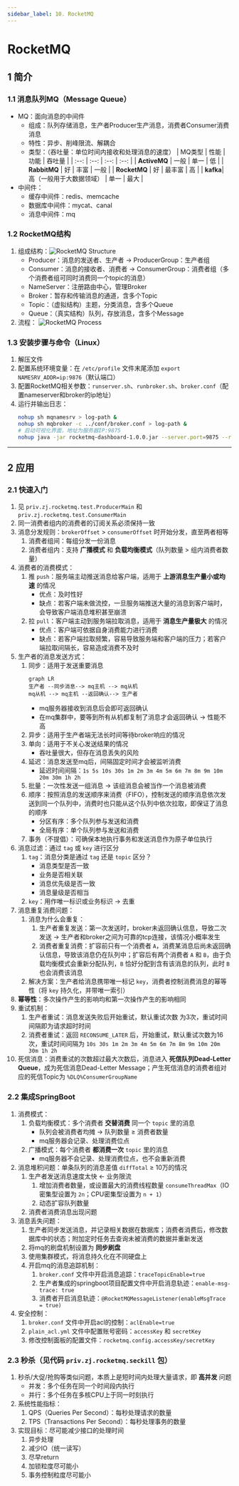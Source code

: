 ```yaml
---
sidebar_label: 10. RocketMQ
---
```


# RocketMQ

## 1 简介
### 1.1 消息队列MQ（Message Queue）
- MQ：面向消息的中间件
    - 组成：队列存储消息，生产者Producer生产消息，消费者Consumer消费消息
    - 特性：异步、削峰限流、解耦合
    - 类型：（吞吐量：单位时间内接收和处理消息的速度）
        | MQ类型 | 性能 | 功能 | 吞吐量 |
        | :--: | :--: | :--: | :--: |
        | **ActiveMQ** | 一般 | 单一 | 低 |
        | **RabbitMQ** | 好 | 丰富 | 一般 |
        | **RocketMQ** | 好 | 最丰富 | 高 |
        | **kafka**| 高（一般用于大数据领域） | 单一 | 最大 |
- 中间件：
    - 缓存中间件：redis、memcache
    - 数据库中间件：mycat、canal
    - 消息中间件：mq

### 1.2 RocketMQ结构
1. 组成结构：![RocketMQ Structure](./img/10.1.1.rocketmq-structure.jpg)
    - Producer：消息的发送者、生产者 &rarr; ProducerGroup：生产者组
    - Consumer：消息的接收者、消费者 &rarr; ConsumerGroup：消费者组（多个消费者组可同时消费同一个topic的消息）
    - NameServer：注册路由中心，管理Broker
    - Broker：暂存和传输消息的通道，含多个Topic
    - Topic：（虚拟结构）主题，分类消息，含多个Queue
    - Queue：（真实结构）队列，存放消息，含多个Message
2. 流程：
    ![RocketMQ Process](./img/10.1.2.rocketmq-process.jpg)

### 1.3 安装步骤与命令（Linux）
1. 解压文件
2. 配置系统环境变量：在 `/etc/profile` 文件末尾添加 `export NAMESRV_ADDR=ip:9876`（默认端口）
3. 配置RocketMQ相关参数：`runserver.sh`、`runbroker.sh`、`broker.conf`（配置nameserver和broker的ip地址）
4. 运行并输出日志：
    ```bash showLineNumbers
    nohup sh mqnamesrv > log-path &
    nohup sh mqbroker -c ../conf/broker.conf > log-path &
    # 启动可视化界面，地址为服务器IP:9875
    nohup java -jar rocketmq-dashboard-1.0.0.jar --server.port=9875 --rocketmq.config.namesrvAddr=127.0.0.1:9876 > log-path &
    ```

---

## 2 应用
### 2.1 快速入门
1. 见 `priv.zj.rocketmq.test.ProducerMain` 和 `priv.zj.rocketmq.test.ConsumerMain`
2. 同一消费者组内的消费者的订阅关系必须保持一致
3. 消息分发规则：`brokerOffset` &gt; `consumerOffset` 时开始分发，直至两者相等
    1. 消费者组间：每组分发一份消息
    2. 消费者组内：支持 **广播模式** 和 **负载均衡模式**（队列数量 &gt; 组内消费者数量）
4. 消费者的消费模式：
    1. 推 `push`：服务端主动推送消息给客户端，适用于 **上游消息生产量小或均速** 的情况
        - 优点：及时性好
        - 缺点：若客户端未做流控，一旦服务端推送大量的消息到客户端时，会导致客户端消息堆积甚至崩溃
    2. 拉 `pull`：客户端主动到服务端拉取消息，适用于 **消息生产量极大** 的情况
        - 优点：客户端可依据自身消费能力进行消费
        - 缺点：若客户端拉取频繁，容易导致服务端和客户端的压力；若客户端拉取间隔长，容易造成消费不及时
5. 生产者的消息发送方式：
    1. 同步：适用于发送重要消息
        ```mermaid
        graph LR
        生产者 --同步消息--> mq主机 --> mq从机
        mq从机 --> mq主机 --返回确认--> 生产者
        ```
        - mq服务器接收到消息后会即可返回确认
        - 在mq集群中，要等到所有从机都复制了消息才会返回确认 &rarr; 性能不高
    2. 异步：适用于生产者端无法长时间等待broker响应的情况
    3. 单向：适用于不关心发送结果的情况
        - 吞吐量很大，但存在消息丢失的风险
    4. 延迟：消息发送至mq后，间隔固定时间才会被监听消费
        - 延迟时间间隔：`1s 5s 10s 30s 1m 2m 3m 4m 5m 6m 7m 8m 9m 10m 20m 30m 1h 2h`
    5. 批量：一次性发送一组消息 &rarr; 该组消息会被当作一个消息被消费
    6. 顺序：按照消息的发送顺序来消费（FIFO），控制发送的顺序消息依次发送到同一个队列中，消费时也只能从这个队列中依次拉取，即保证了消息的顺序
        - 分区有序：多个队列参与发送和消费
        - 全局有序：单个队列参与发送和消费
    7. 事务（不提倡）：可确保本地执行事务和发送消息作为原子单位执行
6. 消息过滤：通过 `tag` 或 `key` 进行区分
    1. `tag`：消息分类是通过 `tag` 还是 `topic` 区分？
        - 消息类型是否一致
        - 业务是否相关联
        - 消息优先级是否一致
        - 消息量级是否相当
    2. `key`：用作唯一标识或业务标识 &rarr; 去重
7. 消息重复消费问题：
    1. 消息为什么会重复：
        1. 生产者重复发送：第一次发送时，broker未返回确认信息，导致二次发送 &rarr; 生产者和broker之间为可靠的tcp连接，该情况小概率发生
        2. 消费者重复消费：扩容前只有一个消费者 `A`，消费某消息后尚未返回确认信息，导致该消息仍在队列中；扩容后有两个消费者 `A` 和 `B`，由于负载均衡模式会重新分配队列，`B` 恰好分配到含有该消息的队列，此时 `B` 也会消费该消息
    2. 解决方案：生产者给消息携带唯一标记 `key`，消费者控制消费消息的幂等性（将 `key` 持久化，并带唯一索引）
8. **幂等性**：多次操作产生的影响均和第一次操作产生的影响相同
9. 重试机制：
    1. 生产者重试：消息发送失败后开始重试，默认重试次数
    为3次，重试时间间隔即为请求超时时间
    2. 消费者重试：返回 `RECONSUME_LATER` 后，开始重试，默认重试次数为16次，重试时间间隔为 `10s 30s 1m 2m 3m 4m 5m 6m 7m 8m 9m 10m 20m 30m 1h 2h`
10. 死信消息：消费重试的次数超过最大次数后，消息进入 **死信队列Dead-Letter Queue**，成为死信消息Dead-Letter Message；产生死信消息的消费者组对应的死信Topic为 `%DLQ%ConsumerGroupName`

### 2.2 集成SpringBoot
1. 消费模式：
    1. 负载均衡模式：多个消费者 **交替消费** 同一个 `topic` 里的消息
        - 队列会被消费者均摊 &rarr; 队列数量 &ge; 消费者数量
        - mq服务器会记录、处理消费位点
    2. 广播模式：每个消费者 **都消费一次** `topic` 里的消息
        - mq服务器不会记录、处理消费位点，也不会重新消费
2. 消息堆积问题：单条队列的消息差值 `diffTotal` &ge; 10万的情况
    1. 生产者发送消息速度太快 &larr; 业务限流
        1. 增加消费者数量，或设置最大的消费线程数量 `consumeThreadMax`（IO密集型设置为 `2n`；CPU密集型设置为 `n + 1`）
        2. 动态扩容队列数量
    2. 消费者消费消息出现问题
3. 消息丢失问题：
    1. 生产者同步发送消息，并记录相关数据在数据库；消费者消费后，修改数据库中的状态；附加定时任务去查询未被消费的数据并重新发送
    2. 将mq的刷盘机制设置为 **同步刷盘**
    3. 使用集群模式，将消息持久化在不同硬盘上
    4. 开启mq的消息追踪机制：
        1. `broker.conf` 文件中开启消息追踪：`traceTopicEnable=true`
        2. 生产者集成的springboot项目配置文件中开启消息轨迹：`enable-msg-trace: true`
        3. 消费者开启消息轨迹：`@RocketMQMessageListener(enableMsgTrace = true)`
4. 安全控制：
    1. `broker.conf` 文件中开启acl的控制：`aclEnable=true`
    2. `plain_acl.yml` 文件中配置账号密码：`accessKey` 和 `secretKey`
    3. 修改控制面板的配置文件：`rocketmq.config.accessKey/secretKey`

### 2.3 秒杀（见代码 `priv.zj.rocketmq.seckill` 包）
1. 秒杀/大促/抢购等类似问题，本质上是短时间内处理大量请求，即 **高并发** 问题
    - 并发：多个任务在同一个时间段内执行
    - 并行：多个任务在多核CPU上于同一时刻执行
2. 系统性能指标：
    1. QPS（Queries Per Second）：每秒处理请求的数量
    2. TPS（Transactions Per Second）：每秒处理事务的数量
3. 实现目标：尽可能减少接口的处理时间
    1. 异步处理
    2. 减少IO（统一读写）
    3. 尽早return
    4. 加锁粒度尽可能小
    5. 事务控制粒度尽可能小